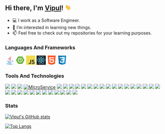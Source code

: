 ## Hi there, I'm [Vipul](https://github.com/vipul-kumar-singh/)! <img src="https://raw.githubusercontent.com/vipul-kumar-singh/vipul-kumar-singh/main/src/gif/wave.gif" width="20px">

- 💻 I work as a Software Engineer.
- 👀 I’m interested in learning new things.
- 📫 Feel free to check out my repositories for your learning purposes.


### Languages And Frameworks
<code><a href="https://github.com/vipul-kumar-singh/DataStructures"><img height="30" src="https://raw.githubusercontent.com/vipul-kumar-singh/vipul-kumar-singh/main/src/logo/java.png" title="Java"></a></code>
<code><a href="https://github.com/vipul-kumar-singh/Resource-Server"><img height="30" src="https://raw.githubusercontent.com/vipul-kumar-singh/vipul-kumar-singh/main/src/logo/spring-boot.png" title="Spring Boot"></a></code>
<code><a href="https://github.com/vipul-kumar-singh/Complete-JavaScript-2021"><img height="30" src="https://raw.githubusercontent.com/vipul-kumar-singh/vipul-kumar-singh/main/src/logo/js.png" title="JavaScript"></a></code>
<code><a href="https://github.com/vipul-kumar-singh/React-The-Complete-Guide"><img height="30" src="https://raw.githubusercontent.com/vipul-kumar-singh/vipul-kumar-singh/main/src/logo/react.png" title="React JS"></a></code>
<code><img height="30" src="https://raw.githubusercontent.com/vipul-kumar-singh/vipul-kumar-singh/main/src/logo/html.png" title="HTML"></code>
<code><img height="30" src="https://raw.githubusercontent.com/vipul-kumar-singh/vipul-kumar-singh/main/src/logo/css.png" title="CSS"></code>

### Tools And Technologies
![](https://img.shields.io/badge/API-JPA-informational?style=flat&logo=hibernate&logoColor=e6ac00&color=0099ff&labelColor=white)
![](https://img.shields.io/badge/ORM-Hibernate-informational?style=flat&logo=hibernate&logoColor=e6ac00&color=0099ff&labelColor=white)
![](https://img.shields.io/badge/Arch-MVC-informational?style=flat&logo=spring&logoColor=6DB33F&color=0099ff&labelColor=white)
[![MIcroService](https://img.shields.io/badge/Arch-Microservices-informational?style=flat&logo=springboot&logoColor=6DB33F&color=0099ff&labelColor=white)](https://github.com/vipul-kumar-singh/Eureka)
![](https://img.shields.io/badge/FE-JSP-informational?style=flat&logo=java&logoColor=orange&color=0099ff&labelColor=white)
![](https://img.shields.io/badge/FE-Thymeleaf-informational?style=flat&logo=thymeleaf&logoColor=005F0F&color=0099ff&labelColor=white)
![](https://img.shields.io/badge/BE-Kafka-informational?style=flat&logo=apachekafka&logoColor=black&color=0099ff&labelColor=white)
![](https://img.shields.io/badge/BE-Elasticsearch-informational?style=flat&logo=elasticsearch&logoColor=00ffff&color=0099ff&labelColor=white)
![](https://img.shields.io/badge/DB-MySql-informational?style=flat&logo=mysql&logoColor=4479A1&color=0099ff&labelColor=white)
![](https://img.shields.io/badge/DB-Postgres-informational?style=flat&logo=postgresql&logoColor=4169E1&color=0099ff&labelColor=white)
![](https://img.shields.io/badge/DB-Mongo-informational?style=flat&logo=mongodb&logoColor=47A248&color=0099ff&labelColor=white)
![](https://img.shields.io/badge/Server-Tomcat-informational?style=flat&logo=apachetomcat&logoColor=F8DC75&color=0099ff&labelColor=white)
![](https://img.shields.io/badge/Build-Gradle-informational?style=flat&logo=gradle&logoColor=02303A&color=0099ff&labelColor=white)
![](https://img.shields.io/badge/Build-Maven-informational?style=flat&logo=apachemaven&logoColor=C71A36&color=0099ff&labelColor=white)
![](https://img.shields.io/badge/AWS-EC2-informational?style=flat&logo=amazonaws&logoColor=FF9900&color=0099ff&labelColor=white)
![](https://img.shields.io/badge/AWS-S3-informational?style=flat&logo=amazonaws&logoColor=FF9900&color=0099ff&labelColor=white)
![](https://img.shields.io/badge/AWS-CodeCommit-informational?style=flat&logo=amazonaws&logoColor=FF9900&color=0099ff&labelColor=white)
![](https://img.shields.io/badge/AWS-CodeBuild-informational?style=flat&logo=amazonaws&logoColor=FF9900&color=0099ff&labelColor=white)
![](https://img.shields.io/badge/AWS-CodePipeline-informational?style=flat&logo=amazonaws&logoColor=FF9900&color=0099ff&labelColor=white)
![](https://img.shields.io/badge/AWS-Cognito-informational?style=flat&logo=amazonaws&logoColor=FF9900&color=0099ff&labelColor=white)
![](https://img.shields.io/badge/AWS-Lambda-informational?style=flat&logo=amazonaws&logoColor=FF9900&color=0099ff&labelColor=white)
![](https://img.shields.io/badge/AWS-Cloudwatch-informational?style=flat&logo=amazonaws&logoColor=FF9900&color=0099ff&labelColor=white)
![](https://img.shields.io/badge/AWS-MSK-informational?style=flat&logo=amazonaws&logoColor=FF9900&color=0099ff&labelColor=white)
![](https://img.shields.io/badge/VCS-Git-informational?style=flat&logo=github&logoColor=black&color=0099ff&labelColor=white)
![](https://img.shields.io/badge/VCS-Flyway-informational?style=flat&logo=amazondynamodb&logoColor=blue&color=0099ff&labelColor=white)
![](https://img.shields.io/badge/VCS-Liquibase-informational?style=flat&logo=amazondynamodb&logoColor=blue&color=0099ff&labelColor=white)
![](https://img.shields.io/badge/QA-Postman-informational?style=flat&logo=postman&logoColor=FF6C37&color=0099ff&labelColor=white)
![](https://img.shields.io/badge/QA-JMeter-informational?style=flat&logo=apachejmeter&logoColor=D22128&color=0099ff&labelColor=white)
![](https://img.shields.io/badge/QA-Junit-informational?style=flat&logo=junit5&logoColor=25A162&color=0099ff&labelColor=white)
![](https://img.shields.io/badge/IDE-IntelliJ-informational?style=flat&logo=intellijidea&logoColor=cc00ff&color=0099ff&labelColor=white)
![](https://img.shields.io/badge/IDE-Eclipse-informational?style=flat&logo=eclipseide&logoColor=2C2255&color=0099ff&labelColor=white)
![](https://img.shields.io/badge/OS-Ubuntu-informational?style=flat&logo=ubuntu&logoColor=E95420&color=0099ff&labelColor=white)
![](https://img.shields.io/badge/OS-Windows-informational?style=flat&logo=windows&logoColor=0078D6&color=0099ff&labelColor=white)



### Stats

[![Vipul's GitHub stats](https://github-readme-stats.vercel.app/api?username=vipul-kumar-singh&show_icons=true&theme=algolia)](https://github.com/vipul-kumar-singh?tab=repositories)

[![Top Langs](https://github-readme-stats.vercel.app/api/top-langs/?username=vipul-kumar-singh&show_icons=true&theme=algolia&layout=compact)](https://github.com/vipul-kumar-singh/)
